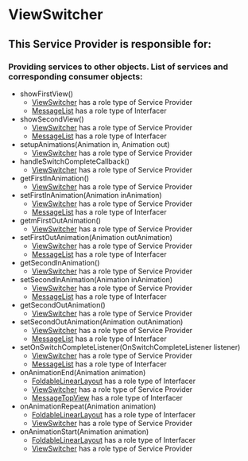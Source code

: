 # ViewSwitcher
## This Service Provider is responsible for:
### Providing services to other objects. List of services and corresponding consumer objects: 
* showFirstView()
	* [ViewSwitcher](../ServiceProviders/ViewSwitcher.md) has a role type of Service Provider
	* [MessageList](../Interfacers/MessageList.md) has a role type of Interfacer
* showSecondView()
	* [ViewSwitcher](../ServiceProviders/ViewSwitcher.md) has a role type of Service Provider
	* [MessageList](../Interfacers/MessageList.md) has a role type of Interfacer
* setupAnimations(Animation in, Animation out)
	* [ViewSwitcher](../ServiceProviders/ViewSwitcher.md) has a role type of Service Provider
* handleSwitchCompleteCallback()
	* [ViewSwitcher](../ServiceProviders/ViewSwitcher.md) has a role type of Service Provider
* getFirstInAnimation()
	* [ViewSwitcher](../ServiceProviders/ViewSwitcher.md) has a role type of Service Provider
* setFirstInAnimation(Animation inAnimation)
	* [ViewSwitcher](../ServiceProviders/ViewSwitcher.md) has a role type of Service Provider
	* [MessageList](../Interfacers/MessageList.md) has a role type of Interfacer
* getmFirstOutAnimation()
	* [ViewSwitcher](../ServiceProviders/ViewSwitcher.md) has a role type of Service Provider
* setFirstOutAnimation(Animation outAnimation)
	* [ViewSwitcher](../ServiceProviders/ViewSwitcher.md) has a role type of Service Provider
	* [MessageList](../Interfacers/MessageList.md) has a role type of Interfacer
* getSecondInAnimation()
	* [ViewSwitcher](../ServiceProviders/ViewSwitcher.md) has a role type of Service Provider
* setSecondInAnimation(Animation inAnimation)
	* [ViewSwitcher](../ServiceProviders/ViewSwitcher.md) has a role type of Service Provider
	* [MessageList](../Interfacers/MessageList.md) has a role type of Interfacer
* getSecondOutAnimation()
	* [ViewSwitcher](../ServiceProviders/ViewSwitcher.md) has a role type of Service Provider
* setSecondOutAnimation(Animation outAnimation)
	* [ViewSwitcher](../ServiceProviders/ViewSwitcher.md) has a role type of Service Provider
	* [MessageList](../Interfacers/MessageList.md) has a role type of Interfacer
* setOnSwitchCompleteListener(OnSwitchCompleteListener listener)
	* [ViewSwitcher](../ServiceProviders/ViewSwitcher.md) has a role type of Service Provider
	* [MessageList](../Interfacers/MessageList.md) has a role type of Interfacer
* onAnimationEnd(Animation animation)
	* [FoldableLinearLayout](../Interfacers/FoldableLinearLayout.md) has a role type of Interfacer
	* [ViewSwitcher](../ServiceProviders/ViewSwitcher.md) has a role type of Service Provider
	* [MessageTopView](../Interfacers/MessageTopView.md) has a role type of Interfacer
* onAnimationRepeat(Animation animation)
	* [FoldableLinearLayout](../Interfacers/FoldableLinearLayout.md) has a role type of Interfacer
	* [ViewSwitcher](../ServiceProviders/ViewSwitcher.md) has a role type of Service Provider
* onAnimationStart(Animation animation)
	* [FoldableLinearLayout](../Interfacers/FoldableLinearLayout.md) has a role type of Interfacer
	* [ViewSwitcher](../ServiceProviders/ViewSwitcher.md) has a role type of Service Provider
